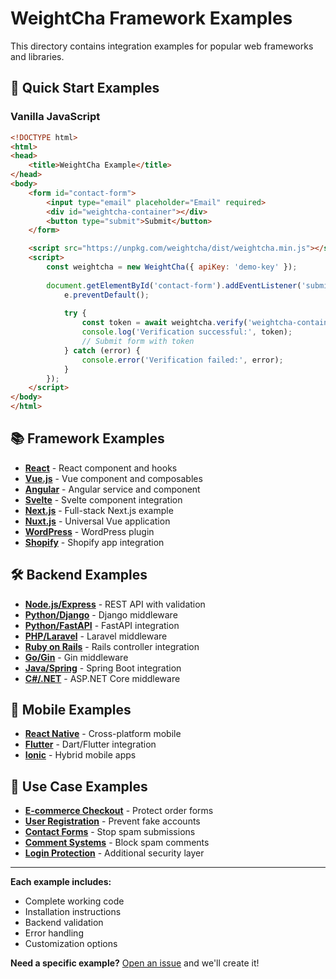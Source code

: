 # WeightCha Framework Examples

This directory contains integration examples for popular web frameworks and libraries.

## 🚀 Quick Start Examples

### Vanilla JavaScript
```html
<!DOCTYPE html>
<html>
<head>
    <title>WeightCha Example</title>
</head>
<body>
    <form id="contact-form">
        <input type="email" placeholder="Email" required>
        <div id="weightcha-container"></div>
        <button type="submit">Submit</button>
    </form>

    <script src="https://unpkg.com/weightcha/dist/weightcha.min.js"></script>
    <script>
        const weightcha = new WeightCha({ apiKey: 'demo-key' });
        
        document.getElementById('contact-form').addEventListener('submit', async (e) => {
            e.preventDefault();
            
            try {
                const token = await weightcha.verify('weightcha-container');
                console.log('Verification successful:', token);
                // Submit form with token
            } catch (error) {
                console.error('Verification failed:', error);
            }
        });
    </script>
</body>
</html>
```

## 📚 Framework Examples

- **[React](./react/)** - React component and hooks
- **[Vue.js](./vue/)** - Vue component and composables  
- **[Angular](./angular/)** - Angular service and component
- **[Svelte](./svelte/)** - Svelte component integration
- **[Next.js](./nextjs/)** - Full-stack Next.js example
- **[Nuxt.js](./nuxtjs/)** - Universal Vue application
- **[WordPress](./wordpress/)** - WordPress plugin
- **[Shopify](./shopify/)** - Shopify app integration

## 🛠️ Backend Examples

- **[Node.js/Express](./nodejs-express/)** - REST API with validation
- **[Python/Django](./python-django/)** - Django middleware
- **[Python/FastAPI](./python-fastapi/)** - FastAPI integration
- **[PHP/Laravel](./php-laravel/)** - Laravel middleware
- **[Ruby on Rails](./ruby-rails/)** - Rails controller integration
- **[Go/Gin](./go-gin/)** - Gin middleware
- **[Java/Spring](./java-spring/)** - Spring Boot integration
- **[C#/.NET](./dotnet/)** - ASP.NET Core middleware

## 📱 Mobile Examples

- **[React Native](./react-native/)** - Cross-platform mobile
- **[Flutter](./flutter/)** - Dart/Flutter integration
- **[Ionic](./ionic/)** - Hybrid mobile apps

## 🎯 Use Case Examples

- **[E-commerce Checkout](./ecommerce/)** - Protect order forms
- **[User Registration](./registration/)** - Prevent fake accounts
- **[Contact Forms](./contact-forms/)** - Stop spam submissions
- **[Comment Systems](./comments/)** - Block spam comments
- **[Login Protection](./login/)** - Additional security layer

---

**Each example includes:**
- Complete working code
- Installation instructions
- Backend validation
- Error handling
- Customization options

**Need a specific example?** [Open an issue](https://github.com/weightcha/weightcha/issues) and we'll create it!
